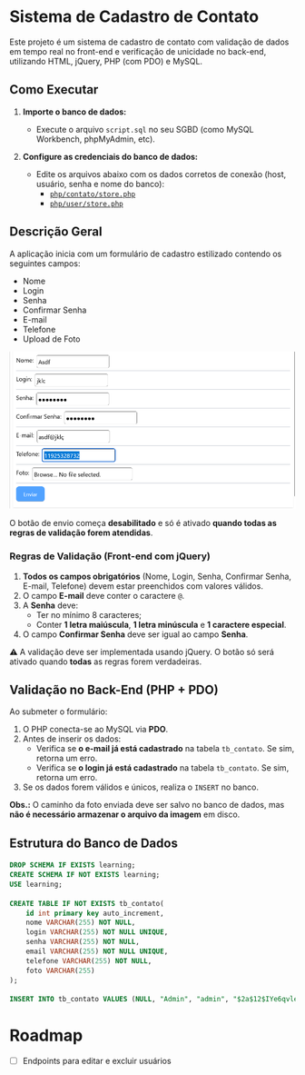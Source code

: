 # Sistema de Cadastro de Contato

Este projeto é um sistema de cadastro de contato com validação de dados em tempo real no front-end e verificação de unicidade no back-end, utilizando HTML, jQuery, PHP (com PDO) e MySQL.

## Como Executar

1. **Importe o banco de dados:**

    - Execute o arquivo `script.sql` no seu SGBD (como MySQL Workbench, phpMyAdmin, etc).

2. **Configure as credenciais do banco de dados:**
    - Edite os arquivos abaixo com os dados corretos de conexão (host, usuário, senha e nome do banco):
        - [`php/contato/store.php`](php/contato/store.php)
        - [`php/user/store.php`](php/user/store.php)

## Descrição Geral

A aplicação inicia com um formulário de cadastro estilizado contendo os seguintes campos:

-   Nome
-   Login
-   Senha
-   Confirmar Senha
-   E-mail
-   Telefone
-   Upload de Foto

![Exemplo do formulário](/docs/sample.png)

O botão de envio começa **desabilitado** e só é ativado **quando todas as regras de validação forem atendidas**.

### Regras de Validação (Front-end com jQuery)

1. **Todos os campos obrigatórios** (Nome, Login, Senha, Confirmar Senha, E-mail, Telefone) devem estar preenchidos com valores válidos.
2. O campo **E-mail** deve conter o caractere `@`.
3. A **Senha** deve:
    - Ter no mínimo 8 caracteres;
    - Conter **1 letra maiúscula**, **1 letra minúscula** e **1 caractere especial**.
4. O campo **Confirmar Senha** deve ser igual ao campo **Senha**.

⚠️ A validação deve ser implementada usando jQuery. O botão só será ativado quando **todas** as regras forem verdadeiras.

## Validação no Back-End (PHP + PDO)

Ao submeter o formulário:

1. O PHP conecta-se ao MySQL via **PDO**.
2. Antes de inserir os dados:
    - Verifica se **o e-mail já está cadastrado** na tabela `tb_contato`. Se sim, retorna um erro.
    - Verifica se **o login já está cadastrado** na tabela `tb_contato`. Se sim, retorna um erro.
3. Se os dados forem válidos e únicos, realiza o `INSERT` no banco.

**Obs.:** O caminho da foto enviada deve ser salvo no banco de dados, mas **não é necessário armazenar o arquivo da imagem** em disco.

## ️Estrutura do Banco de Dados

```sql
DROP SCHEMA IF EXISTS learning;
CREATE SCHEMA IF NOT EXISTS learning;
USE learning;

CREATE TABLE IF NOT EXISTS tb_contato(
    id int primary key auto_increment,
    nome VARCHAR(255) NOT NULL,
    login VARCHAR(255) NOT NULL UNIQUE,
    senha VARCHAR(255) NOT NULL,
    email VARCHAR(255) NOT NULL UNIQUE,
    telefone VARCHAR(255) NOT NULL,
    foto VARCHAR(255)
);

INSERT INTO tb_contato VALUES (NULL, "Admin", "admin", "$2a$12$IYe6qvlevtzmCxu4zjkIIuLmrPMIvBwmhl3YApHE7fuxI9cadkesW", 'admin@gmail.com', '11951490211', NULL); -- Senha: admin
```

# Roadmap

-   [ ] Endpoints para editar e excluir usuários

